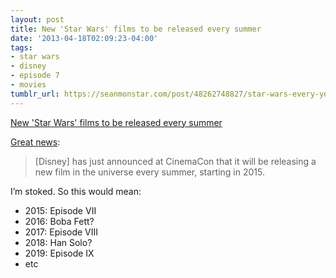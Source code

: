 ```yaml
---
layout: post
title: New 'Star Wars' films to be released every summer
date: '2013-04-18T02:09:23-04:00'
tags:
- star wars
- disney
- episode 7
- movies
tumblr_url: https://seanmonstar.com/post/48262748827/star-wars-every-year
---
```

[New 'Star Wars' films to be released every summer](http://www.theverge.com/2013/4/17/4235696/new-star-wars-films-to-be-released-every-summer-beginning-with)  

[Great news](http://www.theverge.com/2013/4/17/4235696/new-star-wars-films-to-be-released-every-summer-beginning-with):

> [Disney] has just announced at CinemaCon that it will be releasing a new film in the universe every summer, starting in 2015.

I’m stoked. So this would mean:

- 2015: Episode VII
- 2016: Boba Fett?
- 2017: Episode VIII
- 2018: Han Solo?
- 2019: Episode IX
- etc
